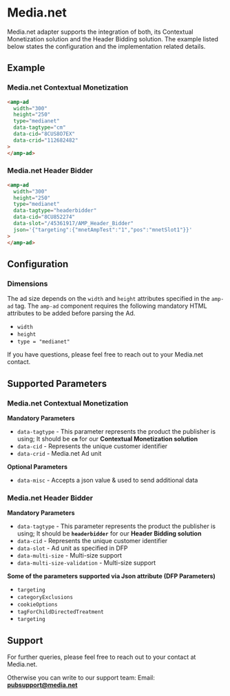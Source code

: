 <!---
Copyright 2016 The AMP HTML Authors. All Rights Reserved.

Licensed under the Apache License, Version 2.0 (the "License");
you may not use this file except in compliance with the License.
You may obtain a copy of the License at

      http://www.apache.org/licenses/LICENSE-2.0

Unless required by applicable law or agreed to in writing, software
distributed under the License is distributed on an "AS-IS" BASIS,
WITHOUT WARRANTIES OR CONDITIONS OF ANY KIND, either express or implied.
See the License for the specific language governing permissions and
limitations under the License.
-->

# Media.net

Media.net adapter supports the integration of both, its Contextual Monetization solution and the Header Bidding solution.
The example listed below states the configuration and the implementation related details.

## Example

### Media.net Contextual Monetization

```html
<amp-ad
  width="300"
  height="250"
  type="medianet"
  data-tagtype="cm"
  data-cid="8CUS8O7EX"
  data-crid="112682482"
>
</amp-ad>
```

### Media.net Header Bidder

```html
<amp-ad
  width="300"
  height="250"
  type="medianet"
  data-tagtype="headerbidder"
  data-cid="8CU852274"
  data-slot="/45361917/AMP_Header_Bidder"
  json='{"targeting":{"mnetAmpTest":"1","pos":"mnetSlot1"}}'
>
</amp-ad>
```

## Configuration

### Dimensions

The ad size depends on the `width` and `height` attributes specified in the `amp-ad` tag. The `amp-ad` component requires the following mandatory HTML attributes to be added before parsing the Ad.

-   `width`
-   `height`
-   `type = "medianet"`

If you have questions, please feel free to reach out to your Media.net contact.

## Supported Parameters

### Media.net Contextual Monetization

**Mandatory Parameters**

-   `data-tagtype` - This parameter represents the product the publisher is using; It should be **`cm`** for our **Contextual Monetization solution**
-   `data-cid` - Represents the unique customer identifier
-   `data-crid` - Media.net Ad unit

**Optional Parameters**

-   `data-misc` - Accepts a json value & used to send additional data

### Media.net Header Bidder

**Mandatory Parameters**

-   `data-tagtype` - This parameter represents the product the publisher is using; It should be **`headerbidder`** for our **Header Bidding solution**
-   `data-cid` - Represents the unique customer identifier
-   `data-slot` - Ad unit as specified in DFP
-   `data-multi-size` - Multi-size support
-   `data-multi-size-validation` - Multi-size support

**Some of the parameters supported via Json attribute (DFP Parameters)**

-   `targeting`
-   `categoryExclusions`
-   `cookieOptions`
-   `tagForChildDirectedTreatment`
-   `targeting`

## Support

For further queries, please feel free to reach out to your contact at Media.net.

Otherwise you can write to our support team:
Email: **pubsupport@media.net**
